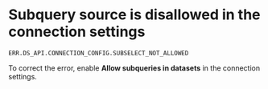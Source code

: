 # Subquery source is disallowed in the connection settings

`ERR.DS_API.CONNECTION_CONFIG.SUBSELECT_NOT_ALLOWED`

To correct the error, enable **Allow subqueries in datasets** in the connection settings.
